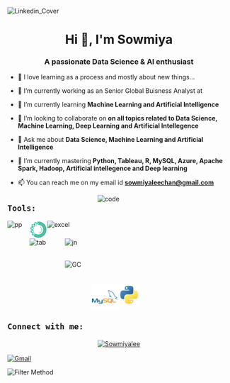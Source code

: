 ![Linkedin_Cover](https://media.licdn.com/dms/image/D4D16AQHAFCagx9kJuA/profile-displaybackgroundimage-shrink_350_1400/0/1680262091689?e=1686182400&v=beta&t=DP5YgY_FVvomWXe78qq0WkLOe2Dz2V56SLIiXrbP83g)

<h1 align="center">Hi 👋, I'm Sowmiya </h1>
<h3 align="center">A passionate Data Science & AI enthusiast</h3>

- 🌱 I love learning as a process and mostly about new things...

- 🔭 I’m currently working as an Senior Global Buisness Analyst at <a href="https://upload.wikimedia.org/wikipedia/commons/thumb/a/ad/HP_logo_2012.svg/1200px-HP_logo_2012.svg.png" alt="Sowmiya" height="20" width="60" /></a>

- 🌱 I’m currently learning **Machine Learning and Artificial Intelligence**

- 👯 I’m looking to collaborate on **on all topics related to Data Science, Machine Learning, Deep Learning and Artificial Intellegence**

- 💬 Ask me about **Data Science, Machine Learning and Artificial Intelligence**

- 🌱 I’m currently mastering **Python, Tableau, R, MySQL, Azure, Apache Spark, Hadoop, Artificial intellegence and Deep learning**

- 📫 You can reach me on my email id **sowmiyaleechan@gmail.com**

<img align="right" alt="code"  height="200" width="300" src = "https://media.tenor.com/2SeTinGEKNQAAAAd/codelikeagirl.gif">
</p>

## `Tools:`
<img align="left" src="https://user-images.githubusercontent.com/94888819/179538709-781ca826-4b36-42e7-aeda-ad6b07e719ea.png" alt="pp" width="50" height="50" /> </a>

<img align="left" alt="Anaconda" height="40" src="https://raw.githubusercontent.com/habc0d3r/images-repo/master/icons8-anaconda.svg" />

<img align="left" alt="excel" height="40" src="https://d3j0t7vrtr92dk.cloudfront.net/stembakuniversity/1616519913_png-clipart-microsoft-excel-computer-icons-microsoft-template-angle-removebg-preview.png" />

<img align="left" src="https://user-images.githubusercontent.com/94888819/179531328-610ccc8c-11cc-40cf-82dc-5902d473b7e1.png" alt="tab" width="80" height="80"/> </a>

<img align="left" alt="jn" height="50" src="https://user-images.githubusercontent.com/94888819/179537708-2241ab23-8c86-40c6-8fa9-f3979be75ade.png" width="60" height="60"/> </a>

<img align="left" src="https://user-images.githubusercontent.com/94888819/179532814-fa9beb8f-0fd6-4160-8d47-650af59c58a1.png" alt="GC" width="60" height="60"/>

<img align="left" src="https://raw.githubusercontent.com/devicons/devicon/master/icons/mysql/mysql-original-wordmark.svg" alt="mysql" width="60" height="60"/>

<img src="https://raw.githubusercontent.com/devicons/devicon/master/icons/python/python-original.svg" alt="python" width="50" height="50"/> </a> </p>

## `Connect with me:`
<p align="left">
<p align="center"> <a href="https://www.linkedin.com/in/sowmiya-kumaresan-15b624100/" target="blank"><img align="center" src="https://img.icons8.com/color/344/linkedin-circled--v1.png" alt="Sowmiyalee" height="60" width="60" /></a>
<p align="left"> <a href="mailto:sowmiyaleechan@gmail.com" target="blank"><img align="center" src="https://raw.githubusercontent.com/BEPb/BEPb/master/assets/gmail.svg" alt="Gmail" height="50" width="50" /></a>
</p>

![Filter Method](https://static.wixstatic.com/media/3e99b9_f53a1cab95ae4dfd938a1bf6a1a62f49~mv2.gif)
